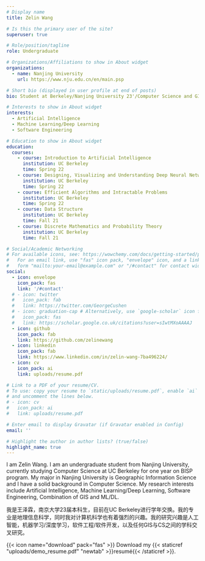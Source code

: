 ```yaml
---
# Display name
title: Zelin Wang

# Is this the primary user of the site?
superuser: true

# Role/position/tagline
role: Undergraduate

# Organizations/Affiliations to show in About widget
organizations:
  - name: Nanjing University
    url: https://www.nju.edu.cn/en/main.psp

# Short bio (displayed in user profile at end of posts)
bio: Student at Berkeley/Nanjing University 23'/Computer Science and GIS

# Interests to show in About widget
interests:
  - Artificial Intelligence
  - Machine Learning/Deep Learning
  - Software Engineering

# Education to show in About widget
education:
  courses:
    - course: Introduction to Artificial Intelligence
      institution: UC Berkeley
      time: Spring 22
    - course: Designing, Visualizing and Understanding Deep Neural Networks
      institution: UC Berkeley
      time: Spring 22
    - course: Efficient Algorithms and Intractable Problems
      institution: UC Berkeley
      time: Spring 22
    - course: Data Structure
      institution: UC Berkeley
      time: Fall 21
    - course: Discrete Mathematics and Probability Theory
      institution: UC Berkeley
      time: Fall 21

# Social/Academic Networking
# For available icons, see: https://wowchemy.com/docs/getting-started/page-builder/#icons
#   For an email link, use "fas" icon pack, "envelope" icon, and a link in the
#   form "mailto:your-email@example.com" or "/#contact" for contact widget.
social:
  - icon: envelope
    icon_pack: fas
    link: '/#contact'
  # - icon: twitter
  #   icon_pack: fab
  #   link: https://twitter.com/GeorgeCushen
  # - icon: graduation-cap # Alternatively, use `google-scholar` icon from `ai` icon pack
  #   icon_pack: fas
  #   link: https://scholar.google.co.uk/citations?user=sIwtMXoAAAAJ
  - icon: github
    icon_pack: fab
    link: https://github.com/zelinewang
  - icon: linkedin
    icon_pack: fab
    link: https://www.linkedin.com/in/zelin-wang-7ba496224/
  - icon: cv
    icon_pack: ai
    link: uploads/resume.pdf

# Link to a PDF of your resume/CV.
# To use: copy your resume to `static/uploads/resume.pdf`, enable `ai` icons in `params.toml`,
# and uncomment the lines below.
# - icon: cv
#   icon_pack: ai
#   link: uploads/resume.pdf

# Enter email to display Gravatar (if Gravatar enabled in Config)
email: ''

# Highlight the author in author lists? (true/false)
highlight_name: true
---
```


I am Zelin Wang. I am an undergraduate student from Nanjing University, currently studying Computer Science at UC Berkeley for one year on BISP program. My major in Nanjing University is Geographic Information Science and I have a solid background in Computer Science. My research interests include Artificial Intelligence, Machine Learning/Deep Learning, Software Engineering, Combination of GIS and ML/DL.

我是王泽霖，南京大学23届本科生，目前在UC Berkeley进行学年交换。我的专业是地理信息科学，同时我对计算机科学也有着强烈的兴趣。我的研究兴趣是人工智能，机器学习/深度学习，软件工程/软件开发，以及任何GIS与CS之间的学科交叉研究。

{{< icon name="download" pack="fas" >}} Download my {{< staticref "uploads/demo_resume.pdf" "newtab" >}}resumé{{< /staticref >}}.
